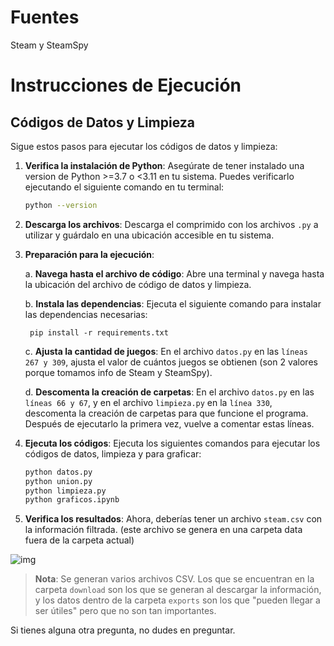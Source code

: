 # Fuentes
Steam y SteamSpy

# Instrucciones de Ejecución

## Códigos de Datos y Limpieza

Sigue estos pasos para ejecutar los códigos de datos y limpieza:

1. **Verifica la instalación de Python**: Asegúrate de tener instalado una version de Python >=3.7 o <3.11  en tu sistema. Puedes verificarlo ejecutando el siguiente comando en tu terminal:
    ```bash
    python --version
    ```

2. **Descarga los archivos**: Descarga el comprimido con los archivos `.py` a utilizar y guárdalo en una ubicación accesible en tu sistema.

3. **Preparación para la ejecución**:

    a. **Navega hasta el archivo de código**: Abre una terminal y navega hasta la ubicación del archivo de código de datos y limpieza.

    b. **Instala las dependencias**: Ejecuta el siguiente comando para instalar las dependencias necesarias:
        
        pip install -r requirements.txt
        
    c. **Ajusta la cantidad de juegos**: En el archivo `datos.py` en las `líneas 267 y 309`, ajusta el valor de cuántos juegos se obtienen (son 2 valores porque tomamos info de Steam y SteamSpy).

    d. **Descomenta la creación de carpetas**: En el archivo `datos.py` en las `líneas 66 y 67`, y en el archivo `limpieza.py` en la `línea 330`, descomenta la creación de carpetas para que funcione el programa. Después de ejecutarlo la primera vez, vuelve a comentar estas líneas.

5. **Ejecuta los códigos**: Ejecuta los siguientes comandos para ejecutar los códigos de datos, limpieza y para graficar:
    ```bash
    python datos.py
    python union.py
    python limpieza.py
    python graficos.ipynb
    ```

6. **Verifica los resultados**: Ahora, deberías tener un archivo `steam.csv` con la información filtrada. (este archivo se genera en una carpeta data fuera de la carpeta actual)
   
![img](https://github.com/kt6delta/Steam_extract/assets/92498586/a7a40451-d509-465c-b36a-85a7d1403268)

> **Nota**: Se generan varios archivos CSV. Los que se encuentran en la carpeta `download` son los que se generan al descargar la información, y los datos dentro de la carpeta `exports` son los que "pueden llegar a ser útiles" pero que no son tan importantes.

Si tienes alguna otra pregunta, no dudes en preguntar.
